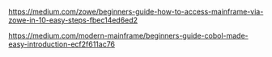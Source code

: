 <https://medium.com/zowe/beginners-guide-how-to-access-mainframe-via-zowe-in-10-easy-steps-fbec14ed6ed2>

<https://medium.com/modern-mainframe/beginners-guide-cobol-made-easy-introduction-ecf2f611ac76>

